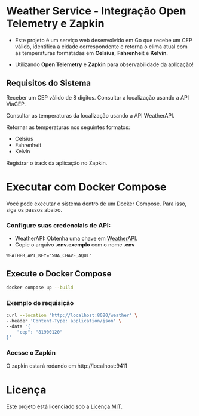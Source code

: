 # Weather Service - Integração Open Telemetry e Zapkin
- Este projeto é um serviço web desenvolvido em Go que recebe um CEP válido, identifica a cidade correspondente e retorna o clima atual com as temperaturas formatadas em **Celsius**, **Fahrenhei**t e **Kelvin**.

- Utilizando **Open Telemetry** e **Zapkin** para observabilidade da aplicação!

## Requisitos do Sistema

Receber um CEP válido de 8 dígitos.
Consultar a localização usando a API ViaCEP.

Consultar as temperaturas da localização usando a API WeatherAPI.

Retornar as temperaturas nos seguintes formatos:

- Celsius
- Fahrenheit
- Kelvin

Registrar o track da aplicação no Zapkin.

# **Executar com Docker Compose**
Você pode executar o sistema dentro de um Docker Compose. Para isso, siga os passos abaixo.

### **Configure suas credenciais de API:**
- WeatherAPI: Obtenha uma chave em [WeatherAPI](https://www.weatherapi.com/).
- Copie o arquivo **.env.exemplo** com o nome **.env**
```
WEATHER_API_KEY="SUA_CHAVE_AQUI"
```

## **Execute o Docker Compose**
```bash
docker compose up --build
```

### Exemplo de requisição

```bash
curl --location 'http://localhost:8080/weather' \
--header 'Content-Type: application/json' \
--data '{
    "cep": "81900120"
}'
```

### **Acesse o Zapkin**
O zapkin estará rodando em http://localhost:9411

# **Licença**
Este projeto está licenciado sob a [Licença MIT](LICENSE).
